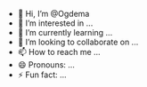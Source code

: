 - 👋 Hi, I’m @Ogdema
- 👀 I’m interested in ...
- 🌱 I’m currently learning ...
- 💞️ I’m looking to collaborate on ...
- 📫 How to reach me ...
- 😄 Pronouns: ...
- ⚡ Fun fact: ...

<!---
Ogdema/Ogdema is a ✨ special ✨ repository because its `README.md` (this file) appears on your GitHub profile.
You can click the Preview link to take a look at your changes.
--->
